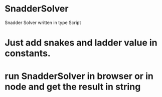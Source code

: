 # SnadderSolver

Snadder Solver written in type Script

# Just add snakes and ladder value in constants.
# run SnadderSolver in browser or in node and get the result in string